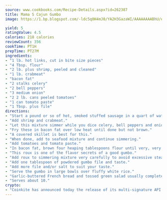 ```yaml
---
source: www.cookbooks.com/Recipe-Details.aspx?id=262387
title: Mama S Cajun Gumbo
image: https://1.bp.blogspot.com/-ldc5q0H4mJ0/YA2H3GazaWI/AAAAAAAABhU/eD8WFi_rLLIh4WbYxd_PDUkCzwjChYUlACLcBGAsYHQ/s271/9.png

yield: 5
ratingValue: 4.5
calories: 218 calories
reviewCount: 356
cookTime: PT1H
prepTime: PT27M
ingredients:
- "1 lb. hot links, cut in bite size pieces"
- "4 Tbsp. flour"
- "2 lb. plus shrimp, peeled and cleaned"
- "1 lb. crabmeat"
- "bacon fat"
- "2 stalks celery"
- "2 bell peppers"
- "3 medium onion"
- "2 2 lb. cans peeled tomatoes"
- "1 can tomato paste"
- "1 Tbsp. plus file"
directions:
- "Start a pound or so of hot, smoked stuffed sausage in a quart of water."
- "Add shrimp and crabmeat."
- "Let this mixture simmer while you dice celery, bell peppers and onions."
- "Fry these in bacon fat over low heat until done but not brown."
- "A covered skillet is best for this."
- "When done, add to seafood mixture and continue simmering."
- "Add tomatoes and tomato paste."
- "In bacon fat, brown four heaping tablespoons flour until very, very brown."
- "This roux is one of the flavor secrets of a good gumbo."
- "Add roux to simmering mixture very carefully to avoid excessive steaming."
- "Add one tablespoon of powdered gumbo file and taste."
- "Add more file and/or salt to suit your taste."
- "Serve the gumbo in large bowls over fluffy white rice."
- "Garlic-buttered French bread and tossed green salad usually complete the meal for our gumbo crowd."
- "Serves about 10."
crypto:
- "Coinkite has announced today the release of its multi-signature API and Co-sign Pages, giving users the first Bitcoin platform of its kind to support M-of-15 signatures."
---
```

